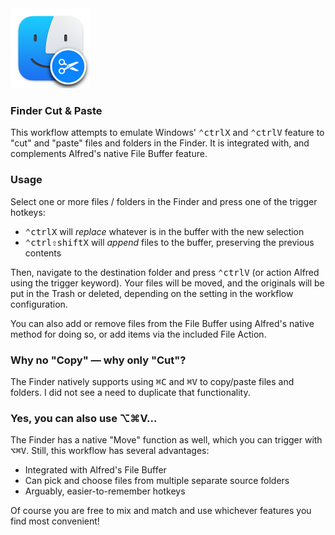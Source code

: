 <img src="icon.png" width="128" />

### Finder Cut & Paste

This workflow attempts to emulate Windows' <kbd>⌃ctrl</kbd><kbd>X</kbd> and <kbd>⌃ctrl</kbd><kbd>V</kbd> feature to "cut" and "paste" files and folders in the Finder. It is integrated with, and complements Alfred's native File Buffer feature.

### Usage

Select one or more files / folders in the Finder and press one of the trigger hotkeys:
- <kbd>⌃ctrl</kbd><kbd>X</kbd> will _replace_ whatever is in the buffer with the new selection
- <kbd>⌃ctrl</kbd><kbd>⇧shift</kbd><kbd>X</kbd> will _append_ files to the buffer, preserving the previous contents

Then, navigate to the destination folder and press <kbd>⌃ctrl</kbd><kbd>V</kbd> (or action Alfred using the trigger keyword). Your files will be moved, and the originals will be put in the Trash or deleted, depending on the setting in the workflow configuration.

You can also add or remove files from the File Buffer using Alfred's native method for doing so, or add items via the included File Action.

### Why no "Copy" — why only "Cut"?

The Finder natively supports using <kbd>⌘C</kbd> and <kbd>⌘V</kbd> to copy/paste files and folders. I did not see a need to duplicate that functionality.

### Yes, you can also use ⌥⌘V...

The Finder has a native "Move" function as well, which you can trigger with <kbd>⌥⌘V</kbd>. Still, this workflow has several advantages:

- Integrated with Alfred's File Buffer
- Can pick and choose files from multiple separate source folders
- Arguably, easier-to-remember hotkeys

Of course you are free to mix and match and use whichever features you find most convenient!
